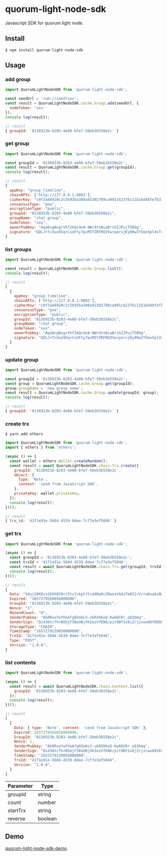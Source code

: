 # quorum-light-node-sdk
Javascript SDK for quorum light node.

## Install
```
$ npm install quorum-light-node-sdk
```

## Usage

### add group
``` javascript
import QuorumLightNodeSDK from 'quorum-light-node-sdk';

const seedUrl = 'rum://seed?xxx';
const result = QuorumLightNodeSDK.cache.Group.add(seedUrl, {
  nodeToken: 'xxx'
});
console.log(result);
```

``` javascript
// result
{ groupId: '8136923b-8203-4e08-bfe7-50eb3b558e2c' }
```

### get group
``` javascript
import QuorumLightNodeSDK from 'quorum-light-node-sdk';

const groupId = '8136923b-8203-4e08-bfe7-50eb3b558e2c';
const result = QuorumLightNodeSDK.cache.Group.get(groupId);
console.log(result);
```
``` javascript
// result
{
  appKey: "group_timeline",
  chainAPIs: ['http://127.0.0.1:9003'],
  cipherKey: "c0f3a84920c2c5b93ba308a92302789ca991cb2376c11b16d48fefb31666d5d2",
  consensusType: "poa",
  encryptionType: "public",
  groupId: "8136923b-8203-4e08-bfe7-50eb3b558e2c",
  groupName: "chat group",
  nodeToken: "xxx",
  ownerPubKey: "Aqa6ngNxgrVhf2kQc4nA-0Wr4tsWiaBrshZJPujT5B9g",
  signature: "GDLJ+TcXuo95q+CsUFty7pvMIYZRFRQ3VwrparvjKy00wIYSmx5pl4xT4ALb6AVgNei/is5kn1MuXfh9b5wB+QE=",
}
```

### list groups
``` javascript
import QuorumLightNodeSDK from 'quorum-light-node-sdk';

const result = QuorumLightNodeSDK.cache.Group.list();
console.log(result);
```
``` javascript
// result
[
  {
    appKey: "group_timeline",
    chainAPIs: ['http://127.0.0.1:9003'],
    cipherKey: "c0f3a84920c2c5b93ba308a92302789ca991cb2376c11b16d48fefb31666d5d2",
    consensusType: "poa",
    encryptionType: "public",
    groupId: "8136923b-8203-4e08-bfe7-50eb3b558e2c",
    groupName: "chat group",
    nodeToken: "xxx",
    ownerPubKey: "Aqa6ngNxgrVhf2kQc4nA-0Wr4tsWiaBrshZJPujT5B9g",
    signature: "GDLJ+TcXuo95q+CsUFty7pvMIYZRFRQ3VwrparvjKy00wIYSmx5pl4xT4ALb6AVgNei/is5kn1MuXfh9b5wB+QE=",
  }
]
```

### update group
``` javascript
import QuorumLightNodeSDK from 'quorum-light-node-sdk';

const groupId = '8136923b-8203-4e08-bfe7-50eb3b558e2c';
const group = QuorumLightNodeSDK.cache.Group.get(groupId);
group.groupName = 'new group name';
const result = QuorumLightNodeSDK.cache.Group.update(groupId, group);
console.log(result);
```
``` javascript
// result
{ groupId: '8136923b-8203-4e08-bfe7-50eb3b558e2c' }
```

### create trx
```
$ yarn add ethers
```
``` javascript
import QuorumLightNodeSDK from 'quorum-light-node-sdk';
import { ethers } from 'ethers';

(async () => {
  const wallet = ethers.Wallet.createRandom();
  const result = await QuorumLightNodeSDK.chain.Trx.create({
    groupId: '8136923b-8203-4e08-bfe7-50eb3b558e2c',
    object: {
      type: 'Note',
      content: 'send from JavaScript SDK',
    },
    privateKey: wallet.privateKey,
  });
  console.log(result);
})();
```
``` javascript
// result
{ trx_id: '41f1e91e-5604-4539-8dee-7cf7e3ef5046' }
```

### get trx
``` javascript
import QuorumLightNodeSDK from 'quorum-light-node-sdk';

(async () => {
  const groupId = '8136923b-8203-4e08-bfe7-50eb3b558e2c';
  const trxId = '41f1e91e-5604-4539-8dee-7cf7e3ef5046';
  const result = await QuorumLightNodeSDK.chain.Trx.get(groupId, trxId);
  console.log(result);
})();
```
``` javascript
// result
{
  Data: "SdujS8K8zv2E6X839+J3tvIzkpYJti44Bw0cZ0weaYA4sTm0Z1rV/raKoa6zBwrAZYM9Zs+QdLS06jCVcaIvZrDqZysuAbTA/0JPmWVcLRdoiipdjAe6ov35f7WgVps6iSKUrw==",
  Expired: "1657279269056000000",
  GroupId: "8136923b-8203-4e08-bfe7-50eb3b558e2c",
  Nonce: "1",
  ResendCount: "0",
  SenderPubkey: "Ak0RxoYwYhkAfg0ImkLh-ukRIHkoQ-Kw6QCRr_o83bmq",
  SenderSign: "Dz436tcTh+NSUjF38oUBjXkIezVfENb/pit9BY1v8jZrjzcwu66YE8OFO9/MzRNIkhgTK2wulfmk51mzJz/9Txs=",
  StorageType: "CHAIN",
  TimeStamp: "1657279239056000000",
  TrxId: "41f1e91e-5604-4539-8dee-7cf7e3ef5046",
  Type: "POST",
  Version: "1.0.0",
}
```

### list contents
``` javascript
import QuorumLightNodeSDK from 'quorum-light-node-sdk';

(async () => {
  const result = await QuorumLightNodeSDK.chain.Content.list({
    groupId: '8136923b-8203-4e08-bfe7-50eb3b558e2c',
  });
  console.log(result);
})();
```
``` javascript
// result
[
  {
    Data: { type: 'Note', content: 'send from JavaScript SDK' },
    Expired: 1657279269056000000,
    GroupId: "8136923b-8203-4e08-bfe7-50eb3b558e2c",
    Nonce: 1,
    SenderPubkey: "Ak0RxoYwYhkAfg0ImkLh-ukRIHkoQ-Kw6QCRr_o83bmq",
    SenderSign: "Dz436tcTh+NSUjF38oUBjXkIezVfENb/pit9BY1v8jZrjzcwu66YE8OFO9/MzRNIkhgTK2wulfmk51mzJz/9Txs=",
    TimeStamp: "1657279239056000000",
    TrxId: "41f1e91e-5604-4539-8dee-7cf7e3ef5046",
    Version: "1.0.0",
  }
]
```
| Parameter      | Type |
| ----------- | ----------- |
| groupId      | string       |
| count   | number        |
| startTrx   | string        |
| reverse   | boolean        |


## Demo

[quorum-light-node-sdk-demo](https://github.com/raimonfuns/quorum-light-node-sdk-demo)
